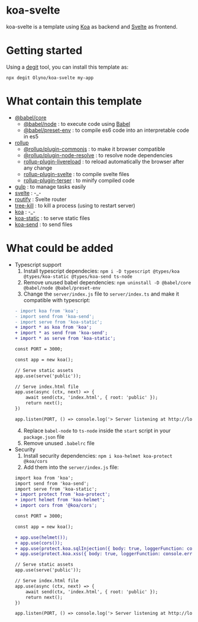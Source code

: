 # koa-svelte

koa-svelte is a template using [Koa](https://koajs.com) as backend and [Svelte](https://svelte.dev) as frontend.

# Getting started

Using a [degit](https://github.com/Rich-Harris/degit) tool, you can install this template as:

```
npx degit Olyno/koa-svelte my-app
```

# What contain this template

 - [@babel/core](https://www.npmjs.com/package/@babel/core)
    - [@babel/node](https://www.npmjs.com/package/@babel/node) : to execute code using [Babel](https://babeljs.io)
    - [@babel/preset-env](https://www.npmjs.com/package/@babel/preset-env) : to compile es6 code into an interpretable code in es5
 - [rollup](https://rollupjs.org/guide/en/)
    - [@rollup/plugin-commonjs](https://www.npmjs.com/package.@rollup/plugin-commonjs) : to make it browser compatible
    - [@rollup/plugin-node-resolve](https://www.npmjs.com/package/@rollup/plugin-node-resolve) : to resolve node dependencies
    - [rollup-plugin-livereload](https://www.npmjs.com/package/rollup-plugin-livereload) : to reload automatically the browser after any change
    - [rollup-plugin-svelte](https://www.npmjs.com/package/rollup-plugin-svelte) : to compile svelte files
    - [rollup-plugin-terser](https://www.npmjs.com/package/rollup-plugin-terser) : to minify compiled code
 - [gulp](https://gulpjs.com) : to manage tasks easily
 - [svelte](https://svelte.dev) : -_-
 - [routify](https://github.com/sveltech/routify) : Svelte router
 - [tree-kill](https://www.npmjs.com/package/tree-kill) : to kill a process (using to restart server)
 - [koa](https://koajs.com) : -_-
 - [koa-static](https://github.com/koajs/static) : to serve static files
 - [koa-send](https://github.com/koajs/send) : to send files

# What could be added

 - Typescript support
    1) Install typescript dependecies: ``npm i -D typescript @types/koa @types/koa-static @types/koa-send ts-node``
    2) Remove unused babel dependencies: ``npm uninstall -D @babel/core @babel/node @babel/preset-env``
    3) Change the ``server/index.js`` file to ``server/index.ts`` and make it compatible with typescript:
    ```diff
    - import koa from 'koa';
    - import send from 'koa-send';
    - import serve from 'koa-static';
    + import * as koa from 'koa';
    + import * as send from 'koa-send';
    + import * as serve from 'koa-static';

    const PORT = 3000;

    const app = new koa();

    // Serve static assets
    app.use(serve('public'));

    // Serve index.html file
    app.use(async (ctx, next) => {
        await send(ctx, 'index.html', { root: 'public' });
        return next();
    })

    app.listen(PORT, () => console.log('> Server listening at http://localhost:' + PORT))
    ```
    4) Replace ``babel-node`` to ``ts-node`` inside the ``start`` script in your ``package.json`` file
    5) Remove unused ``.babelrc`` file
 - Security
    1) Install security dependencies: ``npm i koa-helmet koa-protect @koa/cors``
    2) Add them into the ``server/index.js`` file:
    ```diff
    import koa from 'koa';
    import send from 'koa-send';
    import serve from 'koa-static';
    + import protect from 'koa-protect';
    + import helmet from 'koa-helmet';
    + import cors from '@koa/cors';

    const PORT = 3000;

    const app = new koa();

    + app.use(helmet());
    + app.use(cors());
    + app.use(protect.koa.sqlInjection({ body: true, loggerFunction: console.error }))
    + app.use(protect.koa.xss({ body: true, loggerFunction: console.error }))  

    // Serve static assets
    app.use(serve('public'));

    // Serve index.html file
    app.use(async (ctx, next) => {
        await send(ctx, 'index.html', { root: 'public' });
        return next();
    })

    app.listen(PORT, () => console.log('> Server listening at http://localhost:' + PORT))
    ```